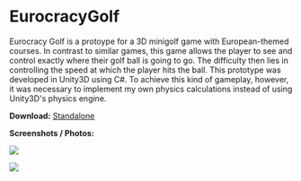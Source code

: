 EurocracyGolf
============

Eurocracy Golf is a protoype for a 3D minigolf game with European-themed courses. In contrast to similar games, this game allows the player to see and control exactly where their golf ball is going to go. The difficulty then lies in controlling the speed at which the player hits the ball. This prototype was developed in Unity3D using C#. To achieve this kind of gameplay, however, it was necessary to implement my own physics calculations instead of using Unity3D's physics engine.

__Download:__ [Standalone](https://github.com/TeeTrizZz/EurocracyGolf/raw/master/EurocracyGolf.zip)

__Screenshots / Photos:__

![](http://www.fabian-gaertner.de/images/screen_euro1.jpg)

![](http://www.fabian-gaertner.de/images/screen_euro2.jpg)

